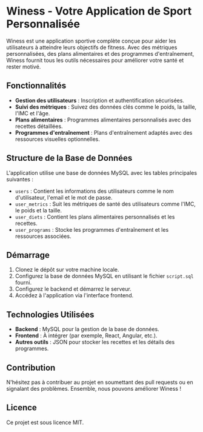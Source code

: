 # Winess - Votre Application de Sport Personnalisée

Winess est une application sportive complète conçue pour aider les utilisateurs à atteindre leurs objectifs de fitness. Avec des métriques personnalisées, des plans alimentaires et des programmes d'entraînement, Winess fournit tous les outils nécessaires pour améliorer votre santé et rester motivé.

## Fonctionnalités

- **Gestion des utilisateurs** : Inscription et authentification sécurisées.
- **Suivi des métriques** : Suivez des données clés comme le poids, la taille, l'IMC et l'âge.
- **Plans alimentaires** : Programmes alimentaires personnalisés avec des recettes détaillées.
- **Programmes d'entraînement** : Plans d'entraînement adaptés avec des ressources visuelles optionnelles.

## Structure de la Base de Données

L'application utilise une base de données MySQL avec les tables principales suivantes :
- `users` : Contient les informations des utilisateurs comme le nom d'utilisateur, l'email et le mot de passe.
- `user_metrics` : Suit les métriques de santé des utilisateurs comme l'IMC, le poids et la taille.
- `user_diets` : Contient les plans alimentaires personnalisés et les recettes.
- `user_programs` : Stocke les programmes d'entraînement et les ressources associées.

## Démarrage

1. Clonez le dépôt sur votre machine locale.
2. Configurez la base de données MySQL en utilisant le fichier `script.sql` fourni.
3. Configurez le backend et démarrez le serveur.
4. Accédez à l'application via l'interface frontend.

## Technologies Utilisées

- **Backend** : MySQL pour la gestion de la base de données.
- **Frontend** : À intégrer (par exemple, React, Angular, etc.).
- **Autres outils** : JSON pour stocker les recettes et les détails des programmes.

## Contribution

N'hésitez pas à contribuer au projet en soumettant des pull requests ou en signalant des problèmes. Ensemble, nous pouvons améliorer Winess !

## Licence

Ce projet est sous licence MIT.
